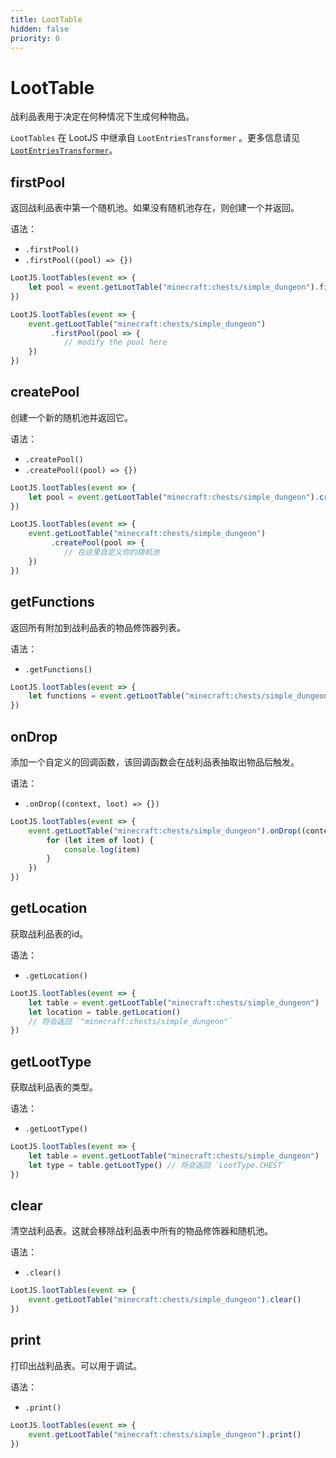 ```yaml
---
title: LootTable
hidden: false
priority: 0
---
```

# LootTable

战利品表用于决定在何种情况下生成何种物品。

`LootTables` 在 LootJS 中继承自 `LootEntriesTransformer` 。更多信息请见 [`LootEntriesTransformer`](LootEntryTransformer.md)。

## firstPool

返回战利品表中第一个随机池。如果没有随机池存在，则创建一个并返回。

语法：

- `.firstPool()`
- `.firstPool((pool) => {})`

```js
LootJS.lootTables(event => {
    let pool = event.getLootTable("minecraft:chests/simple_dungeon").firstPool()
})
```

```js
LootJS.lootTables(event => {
    event.getLootTable("minecraft:chests/simple_dungeon")
         .firstPool(pool => {
            // modify the pool here
    })
})
```

## createPool

创建一个新的随机池并返回它。

语法：

- `.createPool()`
- `.createPool((pool) => {})`

```js
LootJS.lootTables(event => {
    let pool = event.getLootTable("minecraft:chests/simple_dungeon").createPool()
})
```

```js
LootJS.lootTables(event => {
    event.getLootTable("minecraft:chests/simple_dungeon")
         .createPool(pool => {
            // 在这里自定义你的随机池
    })
})
```

## getFunctions

返回所有附加到战利品表的物品修饰器列表。

语法：

- `.getFunctions()`

```js
LootJS.lootTables(event => {
    let functions = event.getLootTable("minecraft:chests/simple_dungeon").getFunctions()
})
```

## onDrop

添加一个自定义的回调函数，该回调函数会在战利品表抽取出物品后触发。

语法：

- `.onDrop((context, loot) => {})`

```js
LootJS.lootTables(event => {
    event.getLootTable("minecraft:chests/simple_dungeon").onDrop((context, loot) => {
        for (let item of loot) {
            console.log(item)
        }
    })
})
```

## getLocation

获取战利品表的id。

语法：

- `.getLocation()`

```js
LootJS.lootTables(event => {
    let table = event.getLootTable("minecraft:chests/simple_dungeon")
    let location = table.getLocation() 
    // 将会返回 `"minecraft:chests/simple_dungeon"`
})
```

## getLootType

获取战利品表的类型。

语法：

- `.getLootType()`

```js
LootJS.lootTables(event => {
    let table = event.getLootTable("minecraft:chests/simple_dungeon")
    let type = table.getLootType() // 将会返回 `LootType.CHEST`
})
```

## clear

清空战利品表。这就会移除战利品表中所有的物品修饰器和随机池。

语法：

- `.clear()`

```js
LootJS.lootTables(event => {
    event.getLootTable("minecraft:chests/simple_dungeon").clear()
})
```

## print

打印出战利品表。可以用于调试。

语法：

- `.print()`

```js
LootJS.lootTables(event => {
    event.getLootTable("minecraft:chests/simple_dungeon").print()
})
```
